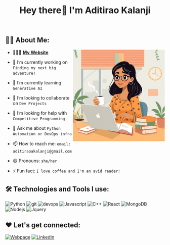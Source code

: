 <!-- ## Hey there 👋 I am Aditirao Kalanji
### You can call me Aditi-->
<h1 align="center">Hey there👋 I'm Aditirao Kalanji </h1>
<!-- 
<div align="center">
  <img src ="./banner.png" />
</div>
-->
 <br/>

## 👧🏻 About Me:
<img  src="./animated_girl.jpeg" height="290px" align="right" />

- 👩🏽‍💻 **[My Website](https://www.aditiraokalanji.com/)**

- 🔭 I’m currently working on `Finding my next big adventure!`
 
- 🌱 I’m currently learning `Generative AI`

- 👯 I’m looking to collaborate on `Dev Projects`

- 🤔 I’m looking for help with `Competitive Programming`

- 💬 Ask me about `Python Automation or DevOps infra`

- 📫 How to reach me: `email: aditiraoakalanji@gmail.com`

- 😄 Pronouns: `she/her`

- ⚡ Fun fact: `I love coffee and I'm an avid reader!`

## 🛠️ Technologies and Tools I use:

<p>
<img alt="Python" src="https://img.shields.io/badge/Python-14354C?style=for-the-badge&logo=python&logoColor=white" height="25px"/>
<img alt="git" src="https://img.shields.io/badge/-Git-F05032?style=flat-square&logo=git&logoColor=white" height="25px"/>
<img alt="devops" src="https://img.shields.io/badge/-Jenkins-27008A?style=flat-square&logo=jenkins&logoColor=white" height="25px"/>
<img alt="Javascript" src="https://img.shields.io/badge/JavaScript-323330?style=for-the-badge&logo=javascript&logoColor=F7DF1E"  height="25px"/>
<img alt="C++" src="https://img.shields.io/badge/C%2B%2B-00599C?style=for-the-badge&logo=c%2B%2B&logoColor=white" height="25px"/>
<img alt="React" src="https://img.shields.io/badge/React-20232A?style=for-the-badge&logo=react&logoColor=61DAFB" height="25px"/>
<img alt="MongoDB" src="https://img.shields.io/badge/-MongoDB-13aa52?style=flat-square&logo=mongodb&logoColor=white"  height="25px"/>
<img alt="Nodejs" src="https://img.shields.io/badge/-Nodejs-43853d?style=flat-square&logo=Node.js&logoColor=white"  height="25px"/>
<img alt="Jquery" src="https://img.shields.io/badge/jquery-%230769AD.svg?style=for-the-badge&logo=jquery&logoColor=white" height="25px"/>
</p>

## ❤️ Let's get connected:

<p><a href="aditiraokalanji.com" target="_blank"><img alt="Webpage" src="https://img.shields.io/badge/My Webpage-9146FF.svg?&style=for-the-badge&logo=appveyor&logoColor=white" height="30px" /></a> <a href="https://www.linkedin.com/in/aditirao-kalanji/" target="_blank"><img alt="LinkedIn" src="https://img.shields.io/badge/linkedin-%230077B5.svg?&style=for-the-badge&logo=linkedin&logoColor=white"  height="30px"/></a>
</p>

<!--
**aditiraoka/aditiraoka** is a ✨ _special_ ✨ repository because its `README.md` (this file) appears on your GitHub profile.

Here are some ideas to get you started:

- 🔭 I’m currently working on ...
- 🌱 I’m currently learning ...
- 👯 I’m looking to collaborate on ...
- 🤔 I’m looking for help with ...
- 💬 Ask me about ...
- 📫 How to reach me: ...
- 😄 Pronouns: ...
- ⚡ Fun fact: ...
-->
